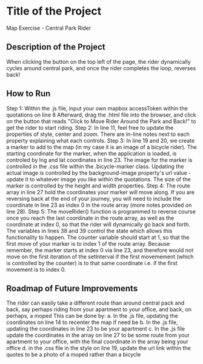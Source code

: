 # Title of the Project

Map Exercise - Central Park Rider

## Description of the Project

When clicking the button on the top left of the page, the rider dynamically cycles around central park, and once the rider completes the loop, reverses back!

## How to Run 

Step 1: Within the .js file, input your own mapbox accessToken within the quotations on line 8
Afterward, drag the .html file into the browser, and click on the button that reads "Click to Move Rider Around the Park and Back!" to get the rider to start riding.
Step 2: In line 11, feel free to update the properties of style, center and zoom. There are in-line notes next to each property explaining what each controls.
Step 3: In line 19 and 20, we create a marker to add to the map (in my case it is an image of a bicycle rider). The starting coordinate for the marker, when the application is loaded, is controled by lng and lat coordinates in line 23. The image for the marker is controlled in the .css file within the .bicycle-marker class. Updating the actual image is controlled by the background-image property's url value - update it to whatever image you like within the quotations. The size of the marker is controlled by the height and width properties.
Step 4: The route array in line 27 hold the coordinates your marker will move along. If you are reversing back at the end of your journey, you will need to include the coordinate in line 23 as index 0 in the route array (more notes provided on line 28). 
Step 5: The moveRider() function is programmed to reverse course once you reach the last coordinate in the route array, as well as the coordinate at index 0, so that the rider will dynamically go back and forth. The variables in lines 38 and 39 control the state which allows this functionality to happen. The counter variable should start at 1, so that the first move of your marker is to index 1 of the route array. Because remember, the marker starts at index 0 via line 23, and therefore would not move on the first iteration of the setInterval if the first movemement (which is controlled by the counter) is to that same coordinate i.e. if the first movement is to index 0.

## Roadmap of Future Improvements

The rider can easily take a different route than around central pack and back, say perhaps riding from your apartment to your office, and back, on perhaps, a moped 
This can be done by: 
a. In the .js file, updating the coordinates on line 14 to recenter the map if need be
b. In the .js file, updating the coordinates in line 23 to be your apartment
c. In the .js file update the coordinates in the array on line 27 to be some route from your apartment to your office, with the final coordinate in the array being your office
d. in the .css file in the style on line 19, update the url link within the quotes to be a photo of a moped rather than a bicycle
